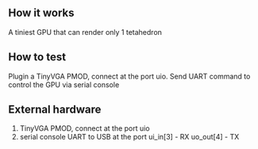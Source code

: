 <!---

This file is used to generate your project datasheet. Please fill in the information below and delete any unused
sections.

You can also include images in this folder and reference them in the markdown. Each image must be less than
512 kb in size, and the combined size of all images must be less than 1 MB.
-->

## How it works

A tiniest GPU that can render only 1 tetahedron

## How to test

Plugin a TinyVGA PMOD, connect at the port uio.
Send UART command to control the GPU via serial console

## External hardware

1. TinyVGA PMOD, connect at the port uio
2. serial console UART to USB at the port
   ui_in[3] - RX
   uo_out[4] - TX
